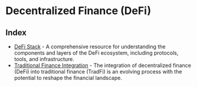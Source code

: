# Decentralized Finance (DeFi)

## Index

- [DeFi Stack](./defi-stack/defi-stack.md) - A comprehensive resource for understanding the components and layers of the DeFi ecosystem, including protocols, tools, and infrastructure.
- [Traditional Finance Integration](./traditional-integration) - The integration of decentralized finance (DeFi) into traditional finance (TradFi) is an evolving process with the potential to reshape the financial landscape.
